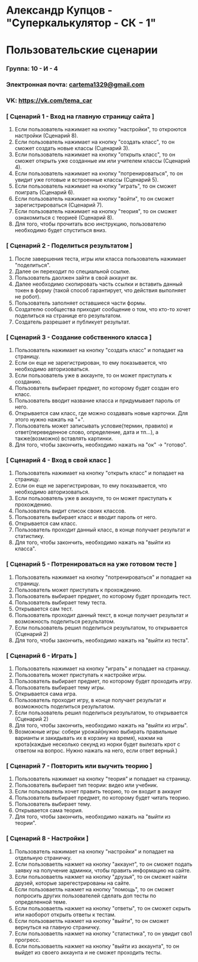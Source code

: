 # Александр Купцов - "Суперкалькулятор - СК - 1"
# Пользовательские сценарии

### Группа: 10 - И - 4
### Электронная почта: cartema1329@gmail.com
### VK: https://vk.com/tema_car


### [ Сценарий 1 - Вход на главную страницу сайта ]

1. Если пользователь нажимает на кнопку "настройки", то откроются настройки (Сценарий 8).
2. Если пользователь нажимает на кнопку "создать класс", то он сможет создать новые классы (Сценарий 3).
3. Если пользователь нажимает на кнопку "открыть класс", то он сможет открыть уже созданные им или учителем классы (Сценарий 4).
4. Если пользователь нажимает на кнопку "потренироваться", то он увидит уже готовые и встроенные классы (Сценарий 5).
5. Если пользователь нажимает на кнопку "играть", то он сможет поиграть (Сценарий 6).
6. Если пользователь нажимает на кнопку "войти", то он сможет зарегистрироваться (Сценарий 7).
7. Если пользователь нажимает на кнопку "теория", то он сможет ознакомиться с теориеё (Сценарий 8).
8. Для того, чтобы прочитать всю инструкцию, пользователю необходимо будет спуститься вниз.


### [ Сценарий 2 - Поделиться результатом ]

1. После завершения теста, игры или класса пользователь нажимает "поделиться".
2. Далее он переходит по специальной ссылке.
3. Пользователь даолжен зайти в свой аккаунт вк.
4. Далее необходимо скопировать часть ссылки и вставить данный токен в форму (такой способ гарантирует, что действия выполняет не робот).
5. Пользователь заполняет оставшиеся части формы.
6. Создателю сообщества приходит сообщение о том, что кто-то хочет поделиться на странице его результатом.
7. Создатель разрешает и публикует результат.


### [ Сценарий 3 - Создание собственного класса ]

1. Пользователь нажимает на кнопку "создать класс" и попадает на страницу.
2. Если он еще не зарегистрирован, то ему показывается, что необходимо авторизоваться.
3. Если пользователь уже в аккаунте, то он может приступать к созданию.
4. Пользователь выбирает предмет, по которому будет создан его класс.
5. Пользователь вводит название класса и придумывает пароль от него.
6. Открывается сам класс, где можно создавать новые карточки. Для этого нужно нажать на "+".
7. Пользователь может записывать условие(термин, правило) и ответ(переведенное слово, определение, дата и тп...), а также(возможно) вставлять картинки.
8. Для того, чтобы закончить, необходимо нажать на "ок" -> "готово".


### [ Сценарий 4 - Вход в свой класс ]

1. Пользователь нажимает на кнопку "открыть класс" и попадает на страницу.
2. Если он еще не зарегистрирован, то ему показывается, что необходимо авторизоваться.
3. Если пользователь уже в аккаунте, то он может приступать к прохождению.
4. Пользователь видит список своих классов.
5. Пользователь выбирает класс и вводит пароль от него.
6. Открывается сам класс.
7. Пользователь проходит данный класс, в конце получает результат и статистику.
8. Для того, чтобы закончить, необходимо нажать на "выйти из класса".


### [ Сценарий 5 - Потренироваться на уже готовом тесте ]

1. Пользователь нажимает на кнопку "потренироваться" и попадает на страницу.
2. Пользователь  может приступать к прохождению.
4. Пользователь выбирает предмет, по которому будет проходить тест.
5. Пользователь выбирает тему теста.
6. Открывается сам тест.
7. Пользователь проходит данный текст, в конце получает результат и возможность поделиться результатом.
8. Если пользователь решил поделиться результатом, то открывается (Сценарий 2)
9. Для того, чтобы закончить, необходимо нажать на "выйти из теста".


### [ Сценарий 6 - Играть ]

1. Пользователь нажимает на кнопку "играть" и попадает на страницу.
2. Пользователь может приступать к настройке игры.
4. Пользователь выбирает предмет, по которому будет проходить игру.
5. Пользователь выбирает тему игры.
6. Открывается сама игра.
7. Пользователь проходит игру, в конце получает результат и возможность поделиться результатом.
8. Если пользователь решил поделиться результатом, то открывается (Сценарий 2)
9. Для того, чтобы закончить, необходимо нажать на "выйти из игры".
10. Возможные игры: собери урожай(нужно выбирать правильные варианты и закидывать их в корзину на время), нажми на крота(каждые несколько секунд из норки будет вылезать крот с ответом на вопрос. Нужно нажать на него, если ответ верный.)


### [ Сценарий 7 - Повторить или выучить теорию ]

1. Пользователь нажимает на кнопку "теория" и попадает на страницу.
2. Пользователь выбирает тип теории: видео или учебник.
3. Если пользователь хочет править теорию, то он входит в аккаунт
4. Пользователь выбирает предмет, по которому будет читать теорию.
5. Пользователь выбирает тему.
6. Открывается сама теория.
7. Для того, чтобы закончить, необходимо нажать на "выйти из теории".


### [ Сценарий 8 - Настройки ]

1. Пользователь нажимает на кнопку "настройки" и попадает на отдельную страничку.
2. Если пользоваетль нажмет на кнопку "аккаунт", то он сможет подать заявку на получение админки, чтобы править информацию на сайте.
3. Если пользоваетль нажмет на кнопку "друзья", то он сможет найти друзей, которые зарегестрированы на сайте.
4. Если пользоваетль нажмет на кнопку "помощь", то он сможет попросить других пользователей сделать доп тесты по определенной теме.
5. Если пользоваетль нажмет на кнопку "ответы", то он сможет скрыть или наоборот открыть ответы к тестам.
6. Если пользоваетль нажмет на кнопку "выйти", то он сможет вернуться на главную страничку.
7. Если пользоваетль нажмет на кнопку "статистика", то он увидит сво1 прогресс.
8. Если пользоваетль нажмет на кнопку "выйти из аккаунта", то он выйдет из своего аккаунта и не сможет проходить тесты.
